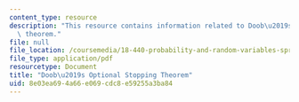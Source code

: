 ```yaml
---
content_type: resource
description: "This resource contains information related to Doob\u2019s Optional Stopping\
  \ theorem."
file: null
file_location: /coursemedia/18-440-probability-and-random-variables-spring-2014/8e03ea694a66e069cdc8e59255a3ba84_MIT18_440S14_mrtingalenote.pdf
file_type: application/pdf
resourcetype: Document
title: "Doob\u2019s Optional Stopping Theorem"
uid: 8e03ea69-4a66-e069-cdc8-e59255a3ba84
---
```

